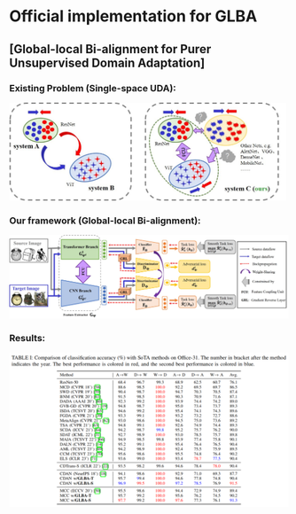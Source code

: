 # Official implementation for **GLBA**

## [**Global-local Bi-alignment for Purer Unsupervised Domain Adaptation**]

### Existing Problem (Single-space UDA):  

<img src="figs/problem.jpg" width="500" div align=center/>

### Our framework (Global-local Bi-alignment):  

<img src="figs/GLBA.jpg" width="800" div align=center/>

### Results:  
<img src="figs/Office-31.png" width="800" div align=center/>
